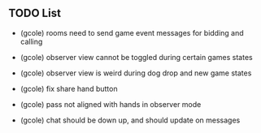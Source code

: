 TODO List
---------

- (gcole) rooms need to send game event messages for bidding and calling
- (gcole) observer view cannot be toggled during certain games states
- (gcole) observer view is weird during dog drop and new game states
- (gcole) fix share hand button
- (gcole) pass not aligned with hands in observer mode

- (gcole) chat should be down up, and should update on messages
